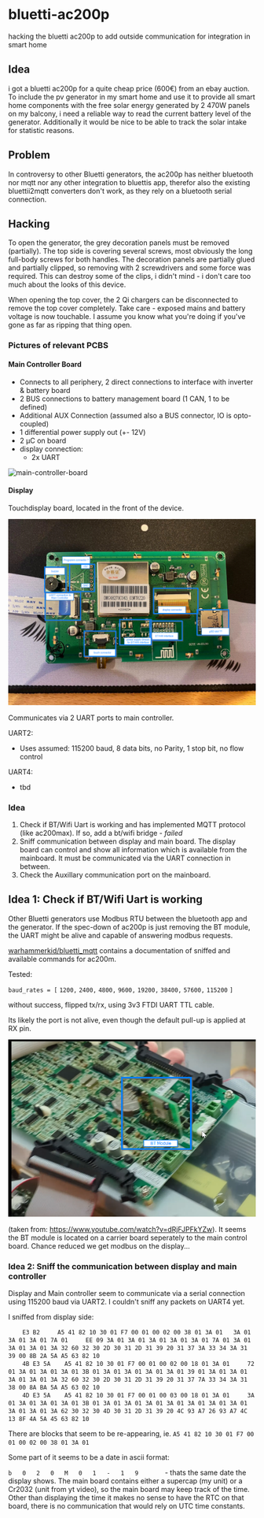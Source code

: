 # bluetti-ac200p
hacking the bluetti ac200p to add outside communication for integration in smart home

## Idea

i got a bluetti ac200p for a quite cheap price (600€) from an ebay auction. To include the pv generator in my smart home and use it to provide all smart home components with the free solar energy generated by 2 470W panels on my balcony, i need a reliable way to read the current battery level of the generator. Additionally it would be nice to be able to track the solar intake for statistic reasons. 

## Problem

In controversy to other Bluetti generators, the ac200p has neither bluetooth nor mqtt nor any other integration to bluettis app, therefor also the existing bluettii2mqtt converters don't work, as they rely on a bluetooth serial connection. 

## Hacking

To open the generator, the grey decoration panels must be removed (partially). The top side is covering several screws, most obviously the long full-body screws for both handles. The decoration panels are partially glued and partially clipped, so removing with 2 screwdrivers and some force was required. This can destroy some of the clips, i didn't mind - i don't care too much about the looks of this device. 

When opening the top cover, the 2 Qi chargers can be disconnected to remove the top cover completely. Take care - exposed mains and battery voltage is now touchable. I assume you know what you're doing if you've gone as far as ripping that thing open. 

### Pictures of relevant PCBS

#### Main Controller Board

- Connects to all periphery, 2 direct connections to interface with inverter & battery board
- 2 BUS connections to battery management board (1 CAN, 1 to be defined)
- Additional AUX Connection (assumed also a BUS connector, IO is opto-coupled)
- 1 differential power supply out (+- 12V)
- 2 µC on board
- display connection:
  - 2x UART

![main-controller-board](.\assets\main-controller-board.jpeg)



#### Display

Touchdisplay board, located in the front of the device.

![](.\assets\display-back-removed.jpeg)

Communicates via 2 UART ports to main controller. 

UART2:	

- Uses assumed: 115200 baud, 8 data bits, no Parity, 1 stop bit, no flow control

UART4:	

- tbd

### Idea

1. Check if BT/Wifi Uart is working and has implemented MQTT protocol (like ac200max). If so, add a bt/wifi bridge -  _failed_
2. Sniff communication between display and main board. The display board can control and show all information which is available from the mainboard. It must be communicated via the UART connection in between. 
3. Check the Auxillary communication port on the mainboard. 



## Idea 1: Check if BT/Wifi Uart is working

Other Bluetti generators use Modbus RTU between the bluetooth app and the generator. If the spec-down of ac200p is just removing the BT module, the UART might be alive and capable of answering modbus requests. 

[warhammerkid/bluetti_mqtt](https://github.com/warhammerkid/bluetti_mqtt) contains a documentation of sniffed and available commands for ac200m. 

Tested:

`baud_rates = [`
  `1200,`
  `2400,`
  `4800,`
  `9600,`
  `19200,`
  `38400,`
  `57600,`
  `115200`
`]`

without success, flipped tx/rx, using 3v3  FTDI UART TTL cable. 

Its likely the port is not alive, even though the default pull-up is applied at RX pin. 



![image-20240114152751917](.\assets\screenshot-main-controller-ac200max)

(taken from: https://www.youtube.com/watch?v=dRjFJPFkYZw). It seems the BT module is located on a carrier board seperately to the main control board. Chance reduced we get modbus on the display...



### Idea 2: Sniff the communication between display and main controller

Display and Main controller seem to communicate via a serial connection using 115200 baud via UART2. I couldn't sniff any packets on UART4 yet. 

I sniffed from display side: 

```
	E3 B2 	  A5 41 82 10 30 01 F7 00 01 00 02 00 38 01 3A 01 	3A 01 3A 01 3A 01 7A 01 	EE 09 3A 01 3A 01 3A 01 3A 01 3A 01 7A 01 3A 01 3A 01 3A 01 3A 32 60 32 30 2D 30 31 2D 31 39 20 31 37 3A 33 34 3A 31 39 00 8B 2A 5A A5 63 82 10
	4B E3 5A 	A5 41 82 10 30 01 F7 00 01 00 02 00 18 01 3A 01 	72 01 3A 01 3A 01 3A 01 3B 01 3A 01 3A 01 3A 01 3A 01 39 01 3A 01 3A 01 3A 01 3A 01 3A 32 60 32 30 2D 30 31 2D 31 39 20 31 37 7A 33 34 3A 31 38 00 8A BA 5A A5 63 02 10
	4D E3 5A 	A5 41 82 10 30 01 F7 00 01 00 03 00 18 01 3A 01 	3A 01 3A 01 3A 01 3A 01 3B 01 3A 01 3A 01 3A 01 3A 01 3A 01 3A 01 3A 01 3A 01 3A 01 3A 62 30 32 30 4D 30 31 2D 31 39 20 4C 93 A7 26 93 A7 4C 13 8F 4A 5A 45 63 82 10
```

There are blocks that seem to be re-appearing, ie. `A5 41 82 10 30 01 F7 00 01 00 02 00 38 01 3A 01`

Some part of it seems to be a date in ascii format: 

   ``b   0   2   0   M   0   1   -   1   9       `` - thats the same date the display shows. The main board contains either a supercap (my unit) or a Cr2032 (unit from yt video), so the main board may keep track of the time. Other than displaying the time it makes no sense to have the RTC on that board, there is no communication that would rely on UTC time constants. 



